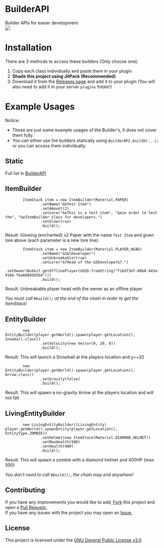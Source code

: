 # BuilderAPI
Builder APIs for easier development <br>
[![](https://jitpack.io/v/TheSilentPro/BuilderAPI.svg)](https://jitpack.io/#TheSilentPro/BuilderAPI)

# Installation
There are 3 methods to access these builders (Only choose one):
 1) Copy each class individually and paste them in your plugin
 2) **Shade this project using JitPack (Recommended)**
 3) Download it from the [Releases page](https://github.com/TheSilentPro/BuilderAPI/releases) and add it to your plugin (You will also need to add it in your server `plugins` folder!)

# Example Usages
Notice: 
 - These are just some example usages of the Builder's, it does not cover them fully.
 - You can either use the builders statically using `BuilderAPI.buildX(...);` or you can access them individually.

## Static
Full list in [BuilderAPI](https://github.com/TheSilentPro/BuilderAPI/blob/master/src/main/java/tsp/builderapi/BuilderAPI.java)

## ItemBuilder
```
        ItemStack item = new ItemBuilder(Material.PAPER)
                .setName("&bTest Item")
                .setAmount(2)
                .setLore("&eThis is a test item", "&ein order to test the", "&eItemBuilder class for developers.")
                .setGlow(true)
                .build();
```
Result: Glowing (enchanted) x2 Paper with the name `Test Item` and given lore above (each parameter is a new lore line).

```
        ItemStack item = new ItemBuilder(Material.PLAYER_HEAD)
                .setName("&5&lDeveloper")
                .setUnbreakable(true)
                .setLore("&7Head of the &5Developer&7.")
                .setOwner(Bukkit.getOfflinePlayer(UUID.fromString("f16df3ef-06b8-443e-9166-fba6689585b4")))
                .build();
```
Result: Unbreakable player head with the owner as an offline player

*You must call `#build();` at the end of the chain in order to get the ItemStack!*

## EntityBuilder
```
        new EntityBuilder(player.getWorld().spawn(player.getLocation(), Snowball.class))
                .setVelocity(new Vector(0, 20, 0))
                .build();
```
Result: This will launch a Snowball at the players location and y=+20
```
        new EntityBuilder(player.getWorld().spawn(player.getLocation(), Arrow.class))
                .setGravity(false)
                .build();
```
Result: This will spawn a no-gravity Arrow at the players location and will not fall

## LivingEntityBuilder
```
        new LivingEntityBuilder((LivingEntity) player.getWorld().spawnEntity(player.getLocation(), EntityType.ZOMBIE))
                .setHelmet(new ItemStack(Material.DIAMOND_HELMET))
                .setMaxHealth(500)
                .setHealth(400)
                .build();
```
Result: This will spawn a zombie with a diamond helmet and 400HP (max 500)

*You don't need to call `#build();`, the chain may end anywhere!*

## Contributing
If you have any improvements you would like to add, [Fork](https://docs.github.com/en/github/getting-started-with-github/fork-a-repo) this project and open a [Pull Request.](https://github.com/TheSilentPro/BuilderAPI/pulls) <br>
If you have any issues with the project you may open an [Issue.](https://github.com/TheSilentPro/BuilderAPI/issues)

## License
This project is licensed under the [GNU General Public License v3.0](https://github.com/TheSilentPro/BuilderAPI/blob/master/LICENSE)
